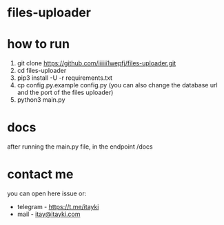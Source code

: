 # files-uploader

# how to run

1. git clone https://github.com/iiiiii1wepfj/files-uploader.git
2. cd files-uploader
3. pip3 install -U -r requirements.txt
4. cp config.py.example config.py (you can also change the database url and the port of the files uploader)
5. python3 main.py

# docs
 after running the main.py file, in the endpoint /docs


# contact me
 you can open here issue or:
 * telegram - https://t.me/itayki
 * mail - itay@itayki.com
